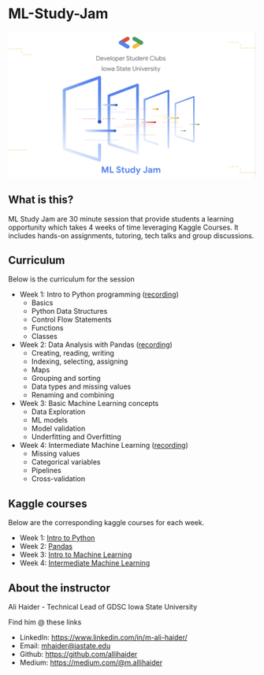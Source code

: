 # ML-Study-Jam

![poster](poster.png)

## What is this?

ML Study Jam are 30 minute session that provide students a learning opportunity which takes 4 weeks of time leveraging Kaggle Courses. It includes hands-on assignments, tutoring, tech talks and group discussions.

## Curriculum

Below is the curriculum for the session

- Week 1: Intro to Python programming ([recording](https://www.loom.com/share/f910d0d9f414475a9490c47eea242959))
  - Basics
  - Python Data Structures
  - Control Flow Statements
  - Functions
  - Classes
- Week 2: Data Analysis with Pandas ([recording](https://www.loom.com/share/0c9267ac9752440d925e088f07c70153))
  - Creating, reading, writing
  - Indexing, selecting, assigning
  - Maps
  - Grouping and sorting
  - Data types and missing values
  - Renaming and combining
- Week 3: Basic Machine Learning concepts
  - Data Exploration
  - ML models
  - Model validation
  - Underfitting and Overfitting
- Week 4: Intermediate Machine Learning ([recording](https://www.loom.com/share/f592ca90e297454081e85bbeae75edef))
  - Missing values
  - Categorical variables
  - Pipelines
  - Cross-validation

## Kaggle courses

Below are the corresponding kaggle courses for each week.

- Week 1: [Intro to Python](https://www.kaggle.com/learn/python)
- Week 2: [Pandas](https://www.kaggle.com/learn/pandas)
- Week 3: [Intro to Machine Learning](https://www.kaggle.com/learn/intro-to-machine-learning)
- Week 4: [Intermediate Machine Learning](https://www.kaggle.com/learn/intermediate-machine-learning)

## About the instructor

Ali Haider - Technical Lead of GDSC Iowa State University

Find him @ these links

- LinkedIn: https://www.linkedin.com/in/m-ali-haider/
- Email: mhaider@iastate.edu
- Github: https://github.com/allihaider
- Medium: https://medium.com/@m.allihaider
